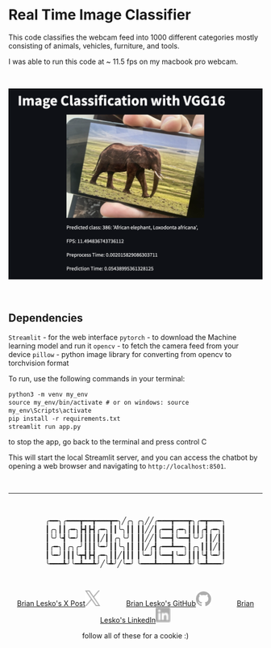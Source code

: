 
# Real Time Image Classifier

This code classifies the webcam feed into 1000 different categories mostly consisting of animals, vehicles, furniture, and tools.

I was able to run this code at ~ 11.5 fps on my macbook pro webcam.

&nbsp;

<div align="center"><img src="preview.png" width="800"></div>

&nbsp;

## Dependencies

`Streamlit` - for the web interface
`pytorch` - to download the Machine learning model and run it
`opencv` - to fetch the camera feed from your device
`pillow` - python image library for converting from opencv to torchvision format

To run, use the following commands in your terminal:
```
python3 -m venv my_env
source my_env/bin/activate # or on windows: source my_env\Scripts\activate
pip install -r requirements.txt
streamlit run app.py
```

to stop the app, go back to the terminal and press control C

This will start the local Streamlit server, and you can access the chatbot by opening a web browser and navigating to `http://localhost:8501`.

&nbsp;

<hr>

&nbsp;

<div align="center">



╭━━╮╭━━━┳━━┳━━━┳━╮╱╭╮        ╭╮╱╱╭━━━┳━━━┳╮╭━┳━━━╮
┃╭╮┃┃╭━╮┣┫┣┫╭━╮┃┃╰╮┃┃        ┃┃╱╱┃╭━━┫╭━╮┃┃┃╭┫╭━╮┃
┃╰╯╰┫╰━╯┃┃┃┃┃╱┃┃╭╮╰╯┃        ┃┃╱╱┃╰━━┫╰━━┫╰╯╯┃┃╱┃┃
┃╭━╮┃╭╮╭╯┃┃┃╰━╯┃┃╰╮┃┃        ┃┃╱╭┫╭━━┻━━╮┃╭╮┃┃┃╱┃┃
┃╰━╯┃┃┃╰┳┫┣┫╭━╮┃┃╱┃┃┃        ┃╰━╯┃╰━━┫╰━╯┃┃┃╰┫╰━╯┃
╰━━━┻╯╰━┻━━┻╯╱╰┻╯╱╰━╯        ╰━━━┻━━━┻━━━┻╯╰━┻━━━╯
  


&nbsp;


<a href="https://x.com/TheBrianLesko/status/1124018912268554240">Brian Lesko's X Post<img src="https://raw.githubusercontent.com/BrianLesko/BrianLesko/main/.socials/svg-grey/x.svg" width="30" alt="Brian Lesko's X Logo"></a> &nbsp; &nbsp; &nbsp; &nbsp; &nbsp; &nbsp; <a href="https://github.com/BrianLesko">Brian Lesko's GitHub<img src="https://raw.githubusercontent.com/BrianLesko/BrianLesko/main/.socials/svg-grey/github.svg" width="30" alt="Brian Lesko's GitHub Logo"></a> &nbsp; &nbsp; &nbsp; &nbsp; &nbsp; &nbsp; <a href="https://www.linkedin.com/in/brianlesko/">Brian Lesko's LinkedIn<img src="https://raw.githubusercontent.com/BrianLesko/BrianLesko/main/.socials/svg-grey/linkedin.svg" width="30" alt="Brian Lesko's LinkedIn Logo"></a>

follow all of these for a cookie :)

</div>


&nbsp;



